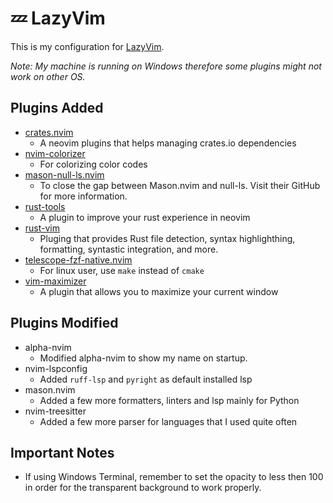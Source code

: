 # 💤 LazyVim

This is my configuration for [LazyVim](https://www.lazyvim.org).

_Note: My machine is running on Windows therefore some plugins might not work on other OS._

## Plugins Added

- [crates.nvim](https://github.com/saecki/crates.nvim)
  - A neovim plugins that helps managing crates.io dependencies
- [nvim-colorizer](https://github.com/NvChad/nvim-colorizer)
  - For colorizing color codes
- [mason-null-ls.nvim](https://github.com/jay-babu/mason-null-ls.nvim)
  - To close the gap between Mason.nvim and null-ls. Visit their GitHub for more information.
- [rust-tools](https://github.com/simrat39/rust-tools.nvim)
  - A plugin to improve your rust experience in neovim
- [rust-vim](https://github.com/rust-lang/rust.vim)
  - Pluging that provides Rust file detection, syntax highlighthing, formatting, syntastic integration, and more.
- [telescope-fzf-native.nvim](https://github.com/nvim-telescope/telescope-fzf-native.nvim)
  - For linux user, use `make` instead of `cmake`
- [vim-maximizer](https://github.com/szw/vim-maxmizer)
  - A plugin that allows you to maximize your current window

## Plugins Modified

- alpha-nvim
  - Modified alpha-nvim to show my name on startup.
- nvim-lspconfig
  - Added `ruff-lsp` and `pyright` as default installed lsp
- mason.nvim
  - Added a few more formatters, linters and lsp mainly for Python
- nvim-treesitter
  - Added a few more parser for languages that I used quite often

## Important Notes

- If using Windows Terminal, remember to set the opacity to less then 100 in order for the transparent background to work properly.

